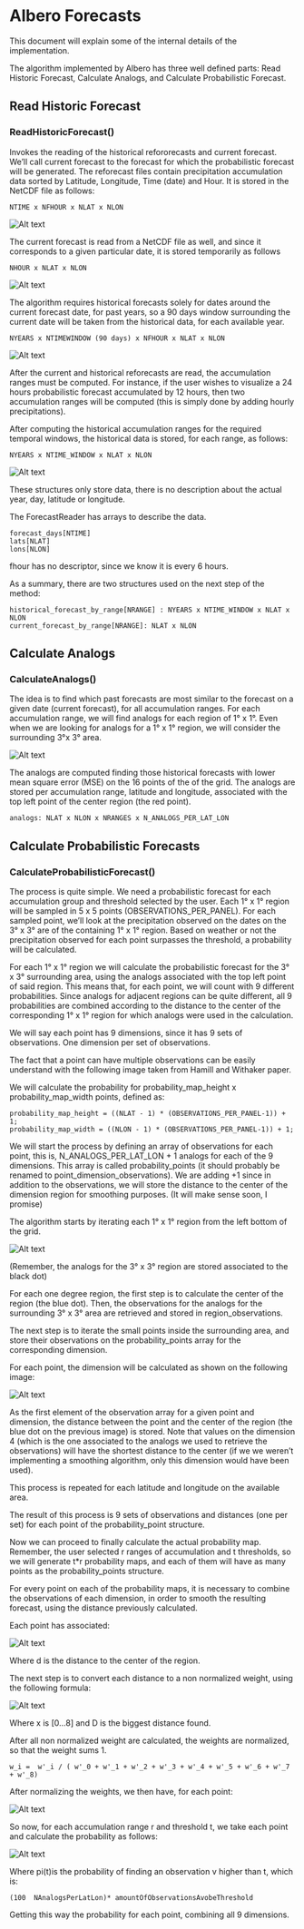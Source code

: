 # Albero Forecasts

This document will explain some of the internal details of the implementation. 

The algorithm implemented by Albero has three well defined parts: Read Historic Forecast, Calculate Analogs, and Calculate Probabilistic Forecast.

## Read Historic Forecast 

### ReadHistoricForecast()

Invokes the reading of the historical refororecasts and current forecast. We’ll call current forecast to the forecast for which the probabilistic forecast will be generated. The reforecast files contain precipitation accumulation data sorted by Latitude, Longitude, Time (date) and Hour. 
It is stored in the NetCDF file as follows:


```
NTIME x NFHOUR x NLAT x NLON
```


![Alt text](docs/images/img1.jpg)











The current forecast is read from a NetCDF file as well, and since it corresponds to a given particular date, it is stored temporarily as follows


```
NHOUR x NLAT x NLON
```

![Alt text](docs/images/img2.jpg)


The algorithm requires historical forecasts solely for dates around the current forecast date, for past years, so a 90 days window surrounding the current date will be taken from the historical data, for each available year.


```
NYEARS x NTIMEWINDOW (90 days) x NFHOUR x NLAT x NLON
```

![Alt text](docs/images/img3.jpg)

After the current and historical reforecasts are read, the accumulation ranges must be computed. For instance, if the user wishes to visualize a 24 hours probabilistic forecast accumulated by 12 hours, then two accumulation ranges will be computed (this is simply done by adding hourly precipitations).



After computing the historical accumulation ranges for the required temporal windows, the historical data is stored, for each range, as follows:


```
NYEARS x NTIME_WINDOW x NLAT x NLON
```

![Alt text](docs/images/img4.jpg)


These structures only store data, there is no description about the actual year, day, latitude or longitude.

The ForecastReader has arrays to describe the data.

```
forecast_days[NTIME]
lats[NLAT]
lons[NLON]
```

fhour has no descriptor, since we know it is every 6 hours.

As a summary, there are two structures used on the next step of the method:

```
historical_forecast_by_range[NRANGE] : NYEARS x NTIME_WINDOW x NLAT x NLON
current_forecast_by_range[NRANGE]: NLAT x NLON
```

## Calculate Analogs
### CalculateAnalogs()

The idea is to find which past forecasts are most similar to the forecast on a given date (current forecast), for all accumulation ranges.
For each accumulation range, we will find analogs for each region of 1° x 1°. Even when we are looking for analogs for a  1° x 1° region, we will consider the surrounding  3°x 3° area.

![Alt text](docs/images/img5.jpg)


The analogs are computed finding those historical forecasts with lower mean square error (MSE) on the 16 points of the of the grid. 
The analogs are stored per accumulation range, latitude and longitude, associated with the top left point of the center region (the red point).


```
analogs: NLAT x NLON x NRANGES x N_ANALOGS_PER_LAT_LON
```

## Calculate Probabilistic Forecasts

### CalculateProbabilisticForecast()

The process is quite simple. We need a probabilistic forecast for each accumulation group and threshold selected by the user. Each 1° x 1° region will be sampled in 5 x 5 points (OBSERVATIONS_PER_PANEL). For each sampled point, we’ll look at the precipitation observed on the dates on the 3° x 3° are of the containing 1° x 1° region. Based on weather or not the precipitation observed for each point surpasses the threshold, a probability will be calculated.

For each 1° x 1° region we will calculate the probabilistic forecast for the 3° x 3° surrounding area, using the analogs associated with the top left point of said region. This means that, for each point, we will count with 9 different probabilities. Since analogs for adjacent regions can be quite different, all 9 probabilities are combined according to the distance to the center of the corresponding 1° x 1° region for which analogs were used in the calculation.

We will say each point has 9 dimensions, since it has 9 sets of observations. One dimension per set of observations.

The fact that a point can have multiple observations can be easily understand with the following image taken from Hamill and Withaker paper.



We will calculate the probability for probability_map_height x probability_map_width points, defined as:


```
probability_map_height = ((NLAT - 1) * (OBSERVATIONS_PER_PANEL-1)) + 1;
probability_map_width = ((NLON - 1) * (OBSERVATIONS_PER_PANEL-1)) + 1;
```

We will start the process by defining an array of observations for each point, this is, N_ANALOGS_PER_LAT_LON + 1 analogs for each of the 9 dimensions. This array is called probability_points (it should probably be renamed to point_dimension_observations).
We are adding +1 since in addition to the observations, we will store the distance to the center of the dimension region for smoothing purposes. (It will make sense soon, I promise)

The algorithm starts by iterating each 1° x 1° region from the left bottom of the grid.

![Alt text](docs/images/img6.jpg)

(Remember, the analogs for the 3° x 3° region are stored associated to the black dot)

For each one degree region, the first step is to calculate the center of the region (the blue dot). Then, the observations for the analogs for the surrounding 3° x 3° area are retrieved and stored in region_observations.

The next step is to iterate the small points inside the surrounding area, and store their observations on the probability_points array for the corresponding dimension.





For each point, the dimension will be calculated as shown on the following image:

![Alt text](docs/images/img7.jpg)

As the first element of the observation array for a given point and dimension, the distance between the point and the center of the region (the blue dot on the previous image) is stored. Note that values on the dimension 4 (which is the one associated to the analogs we used to retrieve the observations) will have the shortest distance to the center (if we we weren’t implementing a smoothing algorithm, only this dimension would have been used).

This process is repeated for each latitude and longitude on the available area.

The result of this process is 9 sets of observations and distances (one per set) for each point of the probability_point structure.

Now we can proceed to finally calculate the actual probability map. Remember, the user selected r ranges of accumulation and t thresholds, so we will generate t*r probability maps, and each of them will have as many points as the probability_points structure.

For every point on each of the probability maps, it is necessary to combine the observations of each dimension, in order to smooth the resulting forecast, using the distance previously calculated.

Each point has associated: 

![Alt text](docs/images/img7.5.jpg)

Where d is the distance to the center of the region.

The next step is to convert each distance to a non normalized weight, using the following formula:

![Alt text](docs/images/img8.jpg)

Where x is [0...8] and D is the biggest distance found.

After all non normalized weight are calculated, the weights are normalized, so that the weight sums 1.


```
w_i =  w'_i / ( w'_0 + w'_1 + w'_2 + w'_3 + w'_4 + w'_5 + w'_6 + w'_7 + w'_8)
```

After normalizing the weights, we then have, for each point:

![Alt text](docs/images/img9.jpg)

So now, for each accumulation range r and threshold t, we take each point and calculate the probability as follows:

![Alt text](docs/images/img10.jpg)

Where pi(t)is the probability of finding an observation v higher than t, which is:

```
(100  NAnalogsPerLatLon)* amountOfObservationsAvobeThreshold 
```
Getting this way the probability for each point, combining all 9 dimensions.


